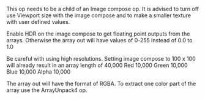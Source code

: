 This op needs to be a child of an Image compose op. It is advised to turn off use Viewport size with the image compose and to make a smaller texture with user defined values.

Enable HDR on the image compose to get floating point outputs from the arrays.
Otherwise the array out will have values of 0-255 instead of 0.0 to 1.0 

Be careful with using high resolutions. Setting image compose to 100 x 100 will already result in an array length of 40,000
Red 10,000
Green 10,000
Blue 10,000
Alpha 10,000

The array out will have the format of RGBA.
To extract one color part of the array use the ArrayUnpack4 op.

